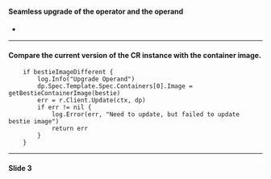 #### Seamless upgrade of the operator and the operand
-

---
#### Compare the current version of the CR instance with the container image.

```
	if bestieImageDifferent {
		log.Info("Upgrade Operand")
		dp.Spec.Template.Spec.Containers[0].Image = getBestieContainerImage(bestie)
		err = r.Client.Update(ctx, dp)
		if err != nil {
			log.Error(err, "Need to update, but failed to update bestie image")
			return err
		}
	}
```
---
#### Slide 3
